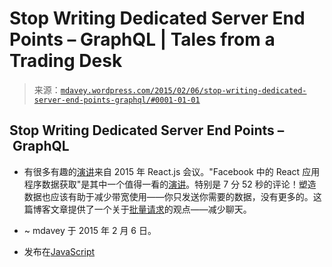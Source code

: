 <!--yml

category: 未分类

date: 2024-05-18 05:44:06

-   -->

# Stop Writing Dedicated Server End Points – GraphQL | Tales from a Trading Desk

> 来源：[`mdavey.wordpress.com/2015/02/06/stop-writing-dedicated-server-end-points-graphql/#0001-01-01`](https://mdavey.wordpress.com/2015/02/06/stop-writing-dedicated-server-end-points-graphql/#0001-01-01)

## Stop Writing Dedicated Server End Points – GraphQL

-   有很多有趣的[演讲](https://www.youtube.com/watch?v=9sc8Pyc51uU)来自 2015 年 React.js 会议。"Facebook 中的 React 应用程序数据获取"是其中一个值得一看的[演讲](https://www.youtube.com/watch?v=9sc8Pyc51uU)。特别是 7 分 52 秒的评论！塑造数据也应该有助于减少带宽使用——你只发送你需要的数据，没有更多的。这篇博客文章提供了一个关于[批量请求](https://developers.facebook.com/docs/graph-api/making-multiple-requests)的观点——减少聊天。

-   ~ mdavey 于 2015 年 2 月 6 日。

-   发布在[JavaScript](https://mdavey.wordpress.com/category/languages/javascript/)
